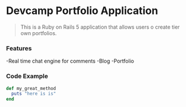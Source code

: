 # Devcamp Portfolio Application

> This is a Ruby on Rails 5 application that allows users o create tier own portfolios.

### Features

-Real time chat engine for comments
-Blog
-Portfolio

### Code Example
```ruby
def my_great_method
  puts "here is is"
end
```
